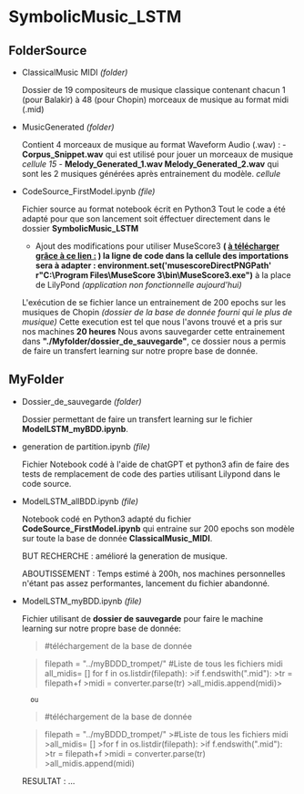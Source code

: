 # SymbolicMusic_LSTM

## FolderSource

- ClassicalMusic MIDI *(folder)*

    Dossier de 19 compositeurs de musique classique contenant chacun 1 (pour Balakir) à 48 (pour Chopin) morceaux de musique au format midi (.mid)

- MusicGenerated *(folder)*

    Contient 4 morceaux de musique au format Waveform Audio (.wav) :
        - **Corpus_Snippet.wav** qui est utilisé pour jouer un morceaux de musique *cellule 15*
        - **Melody_Generated_1.wav Melody_Generated_2.wav** qui sont les 2 musiques générées après entrainement du modèle. *cellule*

- CodeSource_FirstModel.ipynb *(file)*

    Fichier source au format notebook écrit en Python3 
    Tout le code a été adapté pour que son lancement soit éffectuer directement dans le dossier **SymbolicMusic_LSTM** 
    
    + Ajout des modifications pour utiliser MuseScore3 **( [à télécharger grâce à ce lien :](https://ftp.osuosl.org/pub/musescore-nightlies/windows/3x/stable/) )
    la ligne de code dans la cellule des importations sera à adapter : 
    environment.set('musescoreDirectPNGPath' r"C:\Program Files\MuseScore 3\bin\MuseScore3.exe")** à la place de LilyPond *(application non fonctionnelle aujourd'hui)*

    L'exécution de se fichier lance un entrainement de 200 epochs sur les musiques de Chopin *(dossier de la base de donnée fourni qui le plus de musique)*
    Cette execution est tel que nous l'avons trouvé et a pris sur nos machines **20 heures**
    Nous avons sauvegarder cette entrainement dans **"./Myfolder/dossier_de_sauvegarde"**, ce dossier nous a permis de faire un transfert learning sur notre propre base de donnée.

## MyFolder

- Dossier_de_sauvegarde *(folder)*  
     
    Dossier permettant de faire un transfert learning sur le fichier **ModelLSTM_myBDD.ipynb**.

- generation de partition.ipynb *(file)*

    Fichier Notebook codé à l'aide de chatGPT et python3 afin de faire des tests de remplacement de code des parties utilisant Lilypond dans le code source.


- ModelLSTM_allBDD.ipynb *(file)*

    Notebook codé en Python3 adapté du fichier **CodeSource_FirstModel.ipynb** qui entraine sur 200 epochs son modèle sur toute la base de donnée **ClassicalMusic_MIDI**.
    
    BUT RECHERCHE : amélioré la generation de musique.

    ABOUTISSEMENT : Temps estimé à 200h, nos machines personnelles n'étant pas assez performantes, lancement du fichier abandonné.

- ModelLSTM_myBDD.ipynb *(file)*

    Fichier utilisant de **dossier de sauvegarde** pour faire le machine learning sur notre propre base de donnée:

    >#téléchargement de la base de donnée

    >filepath = "../myBDDD_trompet/"
    >#Liste de tous les fichiers midi 
    >all_midis= []
    >for f in os.listdir(filepath):
        >if f.endswith(".mid"):
            >tr = filepath+f
            >midi = converter.parse(tr)
            >all_midis.append(midi)>


        ou 

    >#téléchargement de la base de donnée
    
    >filepath = "../myBDDD_trompet/"
        >#Liste de tous les fichiers midi 
        >all_midis= []
        >for f in os.listdir(filepath):
            >if f.endswith(".mid"):
                >tr = filepath+f
                >midi = converter.parse(tr)
                >all_midis.append(midi)

    RESULTAT : ...



